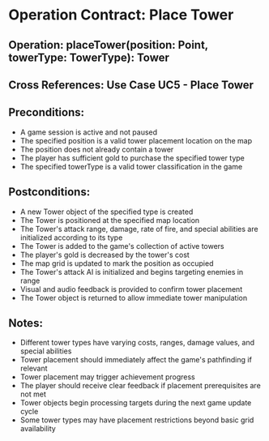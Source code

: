 # Operation Contract: Place Tower

## Operation: placeTower(position: Point, towerType: TowerType): Tower

## Cross References: Use Case UC5 - Place Tower

## Preconditions:
- A game session is active and not paused
- The specified position is a valid tower placement location on the map
- The position does not already contain a tower
- The player has sufficient gold to purchase the specified tower type
- The specified towerType is a valid tower classification in the game

## Postconditions:
- A new Tower object of the specified type is created
- The Tower is positioned at the specified map location
- The Tower's attack range, damage, rate of fire, and special abilities are initialized according to its type
- The Tower is added to the game's collection of active towers
- The player's gold is decreased by the tower's cost
- The map grid is updated to mark the position as occupied
- The Tower's attack AI is initialized and begins targeting enemies in range
- Visual and audio feedback is provided to confirm tower placement
- The Tower object is returned to allow immediate tower manipulation

## Notes:
- Different tower types have varying costs, ranges, damage values, and special abilities
- Tower placement should immediately affect the game's pathfinding if relevant
- Tower placement may trigger achievement progress
- The player should receive clear feedback if placement prerequisites are not met
- Tower objects begin processing targets during the next game update cycle
- Some tower types may have placement restrictions beyond basic grid availability 